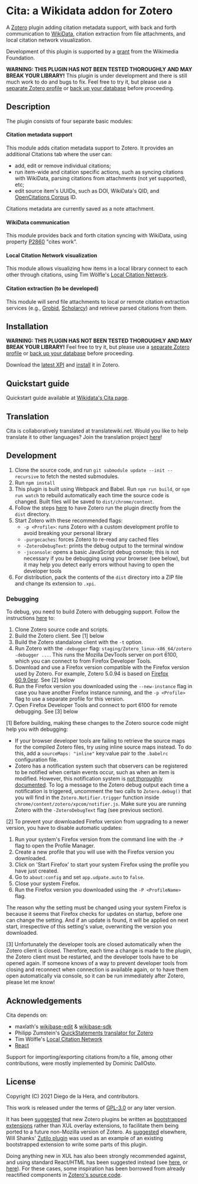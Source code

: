 # Cita: a Wikidata addon for Zotero
A [Zotero](http://www.zotero.org/) plugin adding citation metadata support, with back and forth communication to
[WikiData](https://www.wikidata.org/), citation extraction from file attachments, and local citation network visualization.

Development of this plugin is supported by a [grant](https://meta.wikimedia.org/wiki/Wikicite/grant/WikiCite_addon_for_Zotero_with_citation_graph_support)
from the Wikimedia Foundation.

**WARNING: THIS PLUGIN HAS NOT BEEN TESTED THOROUGHLY AND MAY BREAK YOUR LIBRARY!**
This plugin is under development and there is still much work to do and bugs to fix.
Feel free to try it, but please use a [separate Zotero profile](https://www.zotero.org/support/kb/multiple_profiles)
or [back up your database](https://www.zotero.org/support/zotero_data#backing_up_your_zotero_data) before proceeding.

## Description
The plugin consists of four separate basic modules:

#### Citation metadata support

This module adds citation metadata support to Zotero.
It provides an additional Citations tab where the user can:

- add, edit or remove individual citations;
- run item-wide and citation specific actions, such as syncing citations with WikiData, parsing citations from attachments (not yet supported), etc;
- edit source item's UUIDs, such as DOI, WikiData's QID, and [OpenCitations Corpus](https://opencitations.net/corpus) ID.

Citations metadata are currently saved as a note attachment.

#### WikiData communication
This module provides back and forth citation syncing with WikiData, using property
[P2860](https://www.wikidata.org/wiki/Property:P2860) "cites work".

#### Local Citation Network visualization
This module allows visualizing how items in a local library connect to each other through citations,
using Tim Wölfle's [Local Citation Network](https://timwoelfle.github.io/Local-Citation-Network/).

#### Citation extraction (to be developed)
This module will send file attachments to local or remote citation extraction services
(e.g., [Grobid](https://github.com/kermitt2/grobid), [Scholarcy](http://ref.scholarcy.com/api/)) and
retrieve parsed citations from them.

## Installation
**WARNING: THIS PLUGIN HAS NOT BEEN TESTED THOROUGHLY AND MAY BREAK YOUR LIBRARY!**
Feel free to try it, but please use a [separate Zotero profile](https://www.zotero.org/support/kb/multiple_profiles) or
[back up your database](https://www.zotero.org/support/zotero_data#backing_up_your_zotero_data) before proceeding.

Download the [latest XPI](https://github.com/diegodlh/zotero-cita/releases/latest) and [install](https://www.zotero.org/support/plugins) it in Zotero.

## Quickstart guide
Quickstart guide available at [Wikidata's Cita page](https://www.wikidata.org/wiki/Wikidata:Zotero/Cita).

## Translation
Cita is collaboratively translated at translatewiki.net. Would you like to help translate it to other languages? Join the translation project [here](https://translatewiki.net/wiki/Translating:Cita)!

## Development
1. Clone the source code, and run `git submodule update --init --recursive` to fetch the nested submodules.
2. Run `npm install`
3. This plugin is built using Webpack and Babel. Run `npm run build`, or `npm run watch` to rebuild
automatically each time the source code is changed. Built files will be saved to `dist/chrome/content`.
4. Follow the steps [here](https://www.zotero.org/support/dev/client_coding/plugin_development#setting_up_a_plugin_development_environment)
to have Zotero run the plugin directly from the `dist` directory.
5. Start Zotero with these recommended flags:
	- `-p <Profile>`: runs Zotero with a custom development profile to avoid breaking your personal library
	- `-purgecaches`: forces Zotero to re-read any cached files
	- `-ZoteroDebugText`: prints the debug output to the terminal window
	- `-jsconsole`: opens a basic JavaScript debug console; this is not necessary if you be debugging
	using your browser (see below), but it may help you detect early errors without having to open
	the developer tools
6. For distribution, pack the contents of the `dist` directory into a ZIP file and change its extension to `.xpi`.

### Debugging
To debug, you need to build Zotero with debugging support. Follow the instructions
[here](https://www.zotero.org/support/dev/client_coding/building_the_standalone_client) to:

1. Clone Zotero source code and scripts.
2. Build the Zotero client. See [1] below
3. Build the Zotero standalone client with the `-t` option.
4. Run Zotero with the `-debugger` flag: `staging/Zotero_linux-x86_64/zotero -debugger ...`. This runs the Mozilla DevTools server
on port 6100, which you can connect to from Firefox Developer Tools.
5. Download and use a Firefox version compatible with the Firefox version used by Zotero. For example, Zotero 5.0.94
is based on [Firefox 60.9.0esr](https://ftp.mozilla.org/pub/firefox/releases/60.9.0esr/). See [2] below
6. Run the Firefox version you downloaded using the `--new-instance` flag in case you have another Firefox
instance running, and the `-p <Profile>` flag to use a separate profile for this version.
6. Open Firefox Developer Tools and connect to port 6100 for remote debugging. See [3] below

[1] Before building, making these changes to the Zotero source code might help you with debugging:

- If your browser developer tools are failing to retrieve the source maps for the compiled Zotero files,
try using inline source maps instead. To do this, add a `sourceMaps: "inline"` key:value pair to the `.babelrc`
configuration file.
- Zotero has a notification system such that observers can be registered to be notified when certain
events occur, such as when an item is modified. However, this notification system is [not thoroughly
documented](https://github.com/zotero/zotero/issues/1310). To log a message to the Zotero debug output each time
a notification is triggered, uncomment the two calls to `Zotero.debug()` that you will find in the 
`Zotero.Notifier.trigger` function inside `chrome/content/zotero/xpcom/notifier.js`. Make sure you are running
Zotero with the `-ZoteroDebugText` flag (see previous section).

[2] To prevent your downloaded Firefox version from upgrading to a newer version, you
have to disable automatic updates:

1. Run your system's Firefox version from the command line with the `-P` flag to open the Profile Manager.
2. Create a new profile that you will use with the Firefox version you downloaded.
3. Click  on 'Start Firefox' to start your system Firefox using the profile you have just created.
4. Go to `about:config` and set `app.udpate.auto` to `false`.
5. Close your system Firefox.
6. Run the Firefox version you downloaded using the `-P <ProfileName>` flag.

The reason why the setting must be changed using your system Firefox is because it seems that Firefox
checks for updates on startup, before one can change the setting. And if an update is found,
it will be applied on next start, irrespective of this setting's value, overwriting the version you
downloaded.

[3] Unfortunately the developer tools are closed automatically when the Zotero client is closed. Therefore,
each time a change is made to the plugin, the Zotero client must be restarted, and the developer tools
have to be opened again. If someone knows of a way to prevent developer tools from closing and reconnect
when connection is available again, or to have them open automatically via console, so it can be run
immediately after Zotero, please let me know!

## Acknowledgements

Cita depends on:
- maxlath's [wikibase-edit](https://github.com/maxlath/wikibase-edit) & [wikibase-sdk](https://github.com/maxlath/wikibase-sdk)
- Philipp Zumstein's [QuickStatements translator for Zotero](https://github.com/UB-Mannheim/zotkat)
- Tim Wölfle's [Local Citation Network](https://timwoelfle.github.io/Local-Citation-Network/)
- [React](https://reactjs.org/)

Support for importing/exporting citations from/to a file, among other contributions, were mostly implemented by Dominic DallOsto.

## License

Copyright (C) 2021 Diego de la Hera, and contributors.

This work is released under the terms of [GPL-3.0](https://www.gnu.org/licenses/gpl-3.0.html) or any later version.

It has been [suggested](https://forums.zotero.org/discussion/comment/345799/#Comment_345799) that new
Zotero plugins be written as
[bootstrapped extensions](https://developer.mozilla.org/en-US/docs/Archive/Add-ons/How_to_convert_an_overlay_extension_to_restartless)
rather than XUL overlay extensions, to facilitate them being ported to a future non-Mozilla version of Zotero.
As [suggested](https://groups.google.com/g/zotero-dev/c/wLZdrPiaKeA/m/PVgi8S93CgAJ) elsewhere, Will Shanks'
[Zutilo plugin](https://github.com/willsALMANJ/Zutilo) was used as an example of an existing bootstrapped
extension to write some parts of this plugin.

Doing anything new in XUL has also been strongly recommended against, and using standard React/HTML has been
suggested instead (see [here](https://groups.google.com/g/zotero-dev/c/xYC0I8JaUAI/m/K6utpEnjCgAJ),
or [here](https://groups.google.com/g/zotero-dev/c/jxD_1mO1jUY/m/OYSw77LVAAAJ)). For these cases,
some inspiration has been borrowed from already reactified components in
[Zotero's source code](https://github.com/zotero/zotero/tree/master/chrome/content/zotero/components).
